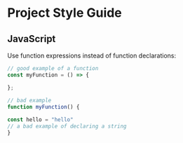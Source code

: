 # Project Style Guide

## JavaScript

Use function expressions instead of function declarations:

```js
// good example of a function
const myFunction = () => {

};

// bad example
function myFunction() {
    
const hello = "hello"
// a bad example of declaring a string
}
```
